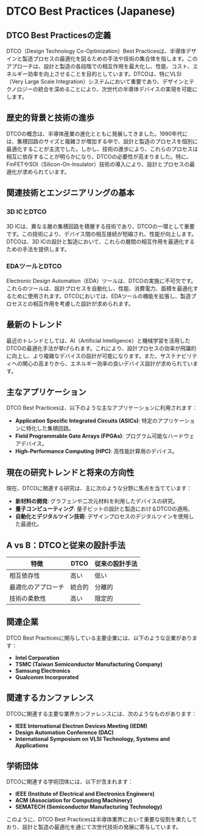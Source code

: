 # DTCO Best Practices (Japanese)

## DTCO Best Practicesの定義

DTCO（Design Technology Co-Optimization）Best Practicesは、半導体デザインと製造プロセスの最適化を図るための手法や技術の集合体を指します。このアプローチは、設計と製造の各段階での相互作用を最大化し、性能、コスト、エネルギー効率を向上させることを目的としています。DTCOは、特にVLSI（Very Large Scale Integration）システムにおいて重要であり、デザインとテクノロジーの統合を深めることにより、次世代の半導体デバイスの実現を可能にします。

## 歴史的背景と技術の進歩

DTCOの概念は、半導体産業の進化とともに発展してきました。1990年代には、集積回路のサイズと複雑さが増加する中で、設計と製造のプロセスを個別に最適化することが主流でした。しかし、技術の進歩により、これらのプロセスは相互に依存することが明らかになり、DTCOの必要性が高まりました。特に、FinFETやSOI（Silicon-On-Insulator）技術の導入により、設計とプロセスの最適化が求められています。

## 関連技術とエンジニアリングの基本

### 3D ICとDTCO

3D ICは、異なる層の集積回路を積層する技術であり、DTCOの一環として重要です。この技術により、デバイス間の相互接続が短縮され、性能が向上します。DTCOは、3D ICの設計と製造において、これらの層間の相互作用を最適化するための手法を提供します。

### EDAツールとDTCO

Electronic Design Automation（EDA）ツールは、DTCOの実施に不可欠です。これらのツールは、設計プロセスを自動化し、性能、消費電力、面積を最適化するために使用されます。DTCOにおいては、EDAツールの機能を拡張し、製造プロセスとの相互作用を考慮した設計が求められます。

## 最新のトレンド

最近のトレンドとしては、AI（Artificial Intelligence）と機械学習を活用したDTCOの最適化手法が挙げられます。これにより、設計プロセスの効率が飛躍的に向上し、より複雑なデバイスの設計が可能になります。また、サステナビリティへの関心の高まりから、エネルギー効率の良いデバイス設計が求められています。

## 主なアプリケーション

DTCO Best Practicesは、以下のような主なアプリケーションに利用されます：
- **Application Specific Integrated Circuits (ASICs)**: 特定のアプリケーションに特化した集積回路。
- **Field Programmable Gate Arrays (FPGAs)**: プログラム可能なハードウェアデバイス。
- **High-Performance Computing (HPC)**: 高性能計算用のデバイス。

## 現在の研究トレンドと将来の方向性

現在、DTCOに関連する研究は、主に次のような分野に焦点を当てています：
- **新材料の開発**: グラフェンや二次元材料を利用したデバイスの研究。
- **量子コンピューティング**: 量子ビットの設計と製造におけるDTCOの適用。
- **自動化とデジタルツイン技術**: デザインプロセスのデジタルツインを使用した最適化。

## A vs B：DTCOと従来の設計手法

| 特徴               | DTCO                          | 従来の設計手法               |
|-------------------|-------------------------------|-----------------------------|
| 相互依存性         | 高い                          | 低い                        |
| 最適化のアプローチ | 統合的                        | 分離的                     |
| 技術の柔軟性       | 高い                          | 限定的                     |

## 関連企業

DTCO Best Practicesに関与している主要企業には、以下のような企業があります：
- **Intel Corporation**
- **TSMC (Taiwan Semiconductor Manufacturing Company)**
- **Samsung Electronics**
- **Qualcomm Incorporated**

## 関連するカンファレンス

DTCOに関連する主要な業界カンファレンスには、次のようなものがあります：
- **IEEE International Electron Devices Meeting (IEDM)**
- **Design Automation Conference (DAC)**
- **International Symposium on VLSI Technology, Systems and Applications**

## 学術団体

DTCOに関連する学術団体には、以下が含まれます：
- **IEEE (Institute of Electrical and Electronics Engineers)**
- **ACM (Association for Computing Machinery)**
- **SEMATECH (Semiconductor Manufacturing Technology)**

このように、DTCO Best Practicesは半導体業界において重要な役割を果たしており、設計と製造の最適化を通じて次世代技術の発展に寄与しています。